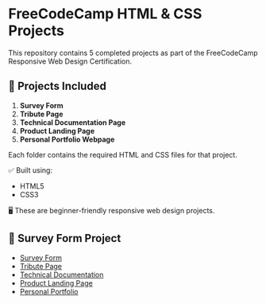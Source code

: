 # FreeCodeCamp HTML & CSS Projects

This repository contains 5 completed projects as part of the FreeCodeCamp Responsive Web Design Certification.

## 📌 Projects Included

1. **Survey Form**
2. **Tribute Page**
3. **Technical Documentation Page**
4. **Product Landing Page**
5. **Personal Portfolio Webpage**

Each folder contains the required HTML and CSS files for that project.


✅ Built using:
- HTML5
- CSS3

🖥️ These are beginner-friendly responsive web design projects.

## 📝 Survey Form Project

- [Survey Form](https://anagha-m-anil.github.io/FCC-Projects/fcc-survey-form/)
- [Tribute Page](https://anagha-m-anil.github.io/FCC-Projects/tribute-page/)
- [Technical Documentation](https://anagha-m-anil.github.io/FCC-Projects/technical-documentation/)
- [Product Landing Page](https://anagha-m-anil.github.io/FCC-Projects/product-landing-page/)
- [Personal Portfolio](https://anagha-m-anil.github.io/FCC-Projects/personal-portfolio/)

